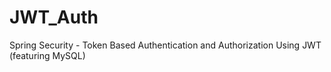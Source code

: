 # JWT_Auth
Spring Security - Token Based Authentication and Authorization Using JWT (featuring MySQL)
